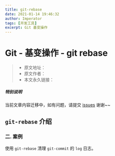 ```yaml
---
title: git-rebase
date: 2021-01-14 19:46:32
author: Imperator
tags: [开发工具]
excerpt: Git 基变操作
---
```


# Git - 基变操作 - git rebase

> * 原文地址：[]()
> * 原文作者：[]()
> * 本文永久链接：[]()

##### **特别说明**

当前文章内容迁移中，如有问题，请提交 [issues](https://github.com/Starrier/starrier.github.io/issues) 谢谢~~

## `git-rebase` 介绍

### 二. 案例

使用 `git-rebase` 清理 `git-commit` 的 `log` 日志。

 
